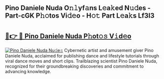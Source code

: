 ## Pino Daniele Nuda O𝚗𝚕yf𝚊ns L𝚎a𝚔ed N𝚞𝚍es - Part-cGK P𝚑𝚘tos Vi𝚍𝚎o - H𝚘𝚝 Part L𝚎a𝚔s Lf3I3

# <h2><a href="http://kf9cm3.oniu.top/?m=Pino+Daniele+Nuda">🔗👉 🔴 Pino Daniele Nuda P𝚑ot𝚘𝚜 V𝚒d𝚎o</a></h2>

[![Pino Daniele Nuda Nu𝚍e𝚜](https://i.imgur.com/0qMVB7G.gif)](http://kf9cm3.oniu.top/?m=Pino+Daniele+Nuda)
Cybernetic artist and amusement giver Pino Daniele Nuda, acclaimed for publishing dance and lifestyle tutorials through viral dance moves and short clips. Trailblazing scientist Pino Daniele Nuda, recognized for their groundbreaking discoveries and commitment to advancing knowledge.  
